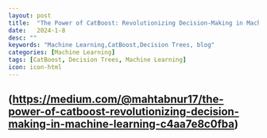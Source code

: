 ```yaml
---
layout: post
title:  "The Power of CatBoost: Revolutionizing Decision-Making in Machine Learning"
date:   2024-1-8
desc: ""
keywords: "Machine Learning,CatBoost,Decision Trees, blog"
categories: [Machine Learning]
tags: [CatBoost, Decision Trees, Machine Learning]
icon: icon-html
---
```

(https://medium.com/@mahtabnur17/the-power-of-catboost-revolutionizing-decision-making-in-machine-learning-c4aa7e8c0fba)
---
